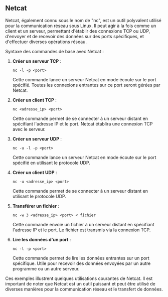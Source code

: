 ## Netcat

Netcat, également connu sous le nom de "nc", est un outil polyvalent utilisé pour la communication réseau sous Linux. Il peut agir à la fois comme un client et un serveur, permettant d'établir des connexions TCP ou UDP, d'envoyer et de recevoir des données sur des ports spécifiques, et d'effectuer diverses opérations réseau.

Syntaxe des commandes de base avec Netcat :

1. **Créer un serveur TCP** :
   ```
   nc -l -p <port>
   ```
   Cette commande lance un serveur Netcat en mode écoute sur le port spécifié. Toutes les connexions entrantes sur ce port seront gérées par Netcat.

2. **Créer un client TCP** :
   ```
   nc <adresse_ip> <port>
   ```
   Cette commande permet de se connecter à un serveur distant en spécifiant l'adresse IP et le port. Netcat établira une connexion TCP avec le serveur.

3. **Créer un serveur UDP** :
   ```
   nc -u -l -p <port>
   ```
   Cette commande lance un serveur Netcat en mode écoute sur le port spécifié en utilisant le protocole UDP.

4. **Créer un client UDP** :
   ```
   nc -u <adresse_ip> <port>
   ```
   Cette commande permet de se connecter à un serveur distant en utilisant le protocole UDP.

5. **Transférer un fichier** :
   ```
   nc -w 3 <adresse_ip> <port> < fichier
   ```
   Cette commande envoie un fichier à un serveur distant en spécifiant l'adresse IP et le port. Le fichier est transmis via la connexion TCP.

6. **Lire les données d'un port** :
   ```
   nc -l -p <port>
   ```
   Cette commande permet de lire les données entrantes sur un port spécifique. Utile pour recevoir des données envoyées par un autre programme ou un autre serveur.

Ces exemples illustrent quelques utilisations courantes de Netcat. Il est important de noter que Netcat est un outil puissant et peut être utilisé de diverses manières pour la communication réseau et le transfert de données. 
